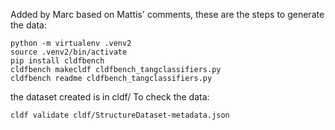 Added by Marc based on Mattis' comments, these are the steps to generate the data:

```shell script
python -m virtualenv .venv2
source .venv2/bin/activate
pip install cldfbench
cldfbench makecldf cldfbench_tangclassifiers.py
cldfbench readme cldfbench_tangclassifiers.py
```

the dataset created is in cldf/ 
To check the data:

```shell script
cldf validate cldf/StructureDataset-metadata.json
```
